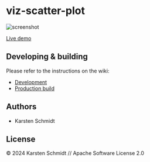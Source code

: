 # viz-scatter-plot

![screenshot](https://raw.githubusercontent.com/thi-ng/umbrella/develop/assets/examples/viz-scatter-plot.avif)

[Live demo](http://demo.thi.ng/umbrella/viz-scatter-plot/)

## Developing & building

Please refer to the instructions on the wiki:

- [Development](https://github.com/thi-ng/umbrella/wiki/Development-mode-for-examples-using-thi.ng-meta%E2%80%90css)
- [Production build](https://github.com/thi-ng/umbrella/wiki/Example-build-instructions)

## Authors

- Karsten Schmidt

## License

&copy; 2024 Karsten Schmidt // Apache Software License 2.0
